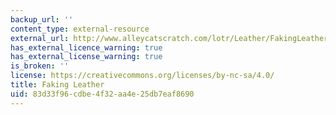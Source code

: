 ```yaml
---
backup_url: ''
content_type: external-resource
external_url: http://www.alleycatscratch.com/lotr/Leather/FakingLeather.htm
has_external_licence_warning: true
has_external_license_warning: true
is_broken: ''
license: https://creativecommons.org/licenses/by-nc-sa/4.0/
title: Faking Leather
uid: 83d33f96-cdbe-4f32-aa4e-25db7eaf8690
---
```

